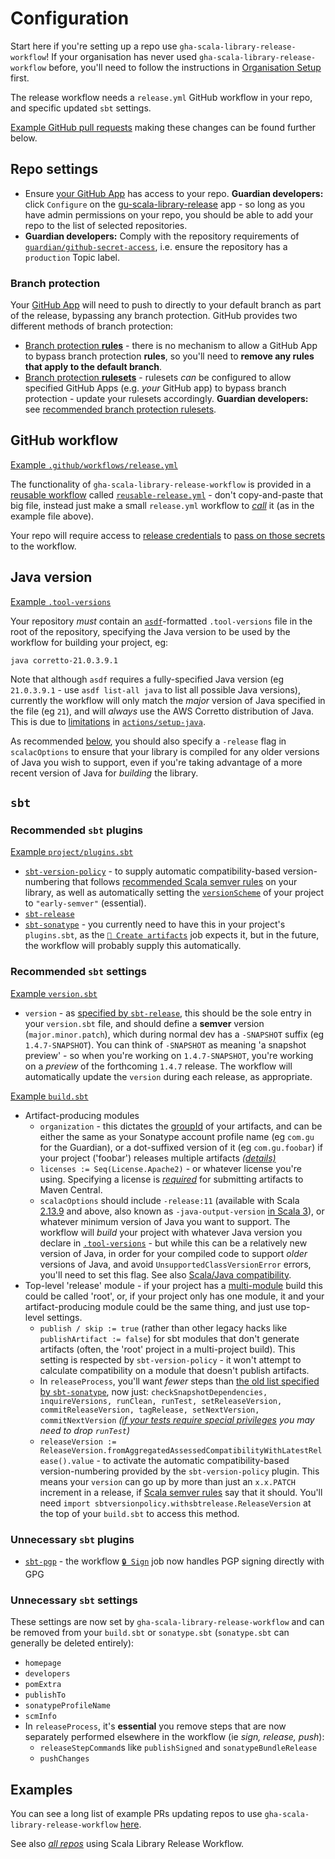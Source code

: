 # Configuration

Start here if you're setting up a repo use `gha-scala-library-release-workflow`! If your organisation has never used
`gha-scala-library-release-workflow` before, you'll need to follow the instructions in
[Organisation Setup](org-setup.md) first.

The release workflow needs a `release.yml` GitHub workflow in your repo, and specific updated `sbt` settings.

[Example GitHub pull requests](#examples) making these changes can be found further below.

## Repo settings

* Ensure [your GitHub App](github-app.md) has access to your repo. **Guardian developers:** click
  `Configure` on the [gu-scala-library-release](https://github.com/apps/gu-scala-library-release) app -
  so long as you have admin permissions on your repo, you should be able to add your repo to the list
  of selected repositories.
* **Guardian developers:** Comply with the repository requirements of [`guardian/github-secret-access`](https://github.com/guardian/github-secret-access?tab=readme-ov-file#how-does-it-work),
  i.e. ensure the repository has a `production` Topic label.

### Branch protection

Your [GitHub App](github-app.md) will need to push to directly to your default branch as part of the
release, bypassing any branch protection. GitHub provides two different methods of branch protection:
* [Branch protection **rules**](https://docs.github.com/en/repositories/configuring-branches-and-merges-in-your-repository/managing-protected-branches/about-protected-branches) -
  there is no mechanism to allow a GitHub App to bypass branch protection **rules**, so you'll
  need to **remove any rules that apply to the default branch**.
* [Branch protection **rulesets**](https://docs.github.com/en/repositories/configuring-branches-and-merges-in-your-repository/managing-rulesets/about-rulesets) -
  rulesets _can_ be configured to allow specified GitHub Apps (e.g. _your_ GitHub app) to bypass branch protection -
  update your rulesets accordingly. **Guardian developers:** see [recommended branch protection rulesets](https://github.com/guardian/recommendations/blob/main/github-rulesets.md).
  
## GitHub workflow

[Example `.github/workflows/release.yml`](https://github.com/guardian/etag-caching/blob/main/.github/workflows/release.yml)

The functionality of `gha-scala-library-release-workflow` is provided in a
[reusable workflow](https://docs.github.com/en/actions/using-workflows/reusing-workflows)
called [`reusable-release.yml`](https://github.com/guardian/gha-scala-library-release-workflow/blob/main/.github/workflows/reusable-release.yml) -
don't copy-and-paste that big file, instead just make a small `release.yml` workflow to
[_call_](https://docs.github.com/en/actions/using-workflows/reusing-workflows#calling-a-reusable-workflow)
it (as in the example file above).

Your repo will require access to [release credentials](credentials/supplying-credentials.md) to
[pass on those secrets](https://github.com/guardian/etag-caching/blob/main/.github/workflows/release.yml#L10-L13)
to the workflow.

## Java version

[Example `.tool-versions`](https://github.com/guardian/etag-caching/blob/main/.tool-versions)

Your repository *must* contain an [`asdf`](https://asdf-vm.com/)-formatted `.tool-versions` file
in the root of the repository, specifying the Java version to be used by the workflow for
building your project, eg:

```
java corretto-21.0.3.9.1
```

Note that although `asdf` requires a fully-specified Java version (eg `21.0.3.9.1` - use
`asdf list-all java` to list all possible Java versions), currently the workflow will only
match the *major* version of Java specified in the file (eg `21`), and will _always_ use the
AWS Corretto distribution of Java. This is due to
[limitations](https://github.com/actions/setup-java/issues/615) in
[`actions/setup-java`](https://github.com/actions/setup-java).

As recommended [below](#recommended-sbt-settings), you should also specify a `-release` flag in
`scalacOptions` to ensure that your library is compiled for any older versions of Java you wish
to support, even if you're taking advantage of a more recent version of Java for _building_ the
library.

## `sbt`

### Recommended `sbt` plugins

[Example `project/plugins.sbt`](https://github.com/guardian/etag-caching/blob/main/project/plugins.sbt)

* [`sbt-version-policy`](https://github.com/scalacenter/sbt-version-policy) - to supply automatic compatibility-based
  version-numbering that follows [recommended Scala semver rules](https://www.scala-lang.org/blog/2021/02/16/preventing-version-conflicts-with-versionscheme.html#early-semver-and-sbt-version-policy)
  on your library, as well as automatically setting the [`versionScheme`](https://www.scala-sbt.org/1.x/docs/Publishing.html#Version+scheme)
  of your project to `"early-semver"` (essential).
* [`sbt-release`](https://github.com/sbt/sbt-release)
* [`sbt-sonatype`](https://github.com/xerial/sbt-sonatype) - you currently need to have this in your project's
  `plugins.sbt`, as the [`🎊 Create artifacts`](https://github.com/guardian/gha-scala-library-release-workflow/blob/7d278d4d44e30b4b4c0f6791053bdeb40b8159cb/.github/workflows/reusable-release.yml#L141-L158)
  job expects it, but in the future, the workflow will probably supply this automatically.

### Recommended `sbt` settings

[Example `version.sbt`](https://github.com/guardian/etag-caching/blob/main/version.sbt)

* `version` - as [specified by `sbt-release`](https://github.com/sbt/sbt-release?tab=readme-ov-file#versionsbt), this
  should be the sole entry in your `version.sbt` file, and should define a **semver** version (`major.minor.patch`),
  which during normal dev has a `-SNAPSHOT` suffix (eg `1.4.7-SNAPSHOT`). You can think of `-SNAPSHOT` as meaning
  'a snapshot preview' - so when you're working on `1.4.7-SNAPSHOT`, you're working on a _preview_ of the forthcoming
  `1.4.7` release. The workflow will automatically update the `version` during each release, as appropriate.

[Example `build.sbt`](https://github.com/guardian/etag-caching/blob/main/build.sbt)
* Artifact-producing modules
  * `organization` - this dictates the [groupId](https://maven.apache.org/guides/mini/guide-naming-conventions.html) of
    your artifacts, and can be either the same as your Sonatype account profile name (eg `com.gu` for the Guardian),
    or a dot-suffixed version of it (eg `com.gu.foobar`) if your project ('foobar') releases multiple artifacts
    [_(details)_](https://github.com/guardian/gha-scala-library-release-workflow/pull/15)
  * `licenses := Seq(License.Apache2)` - or whatever license you're using. Specifying a license is
    [*required*](https://central.sonatype.org/publish/requirements/#license-information) for submitting artifacts
    to Maven Central.
  * `scalacOptions` should include `-release:11` (available with Scala [2.13.9](https://www.scala-lang.org/news/2.13.9)
    and above, also known as `-java-output-version`
    [in Scala 3](https://www.scala-lang.org/blog/2022/04/12/scala-3.1.2-released.html#changes-to-other-compatibility-flags)), or whatever minimum version of Java you want to support.
    The workflow will _build_ your project with whatever Java version you declare in [`.tool-versions`](#java-version) -
    but while this can be a relatively new version of Java, in order for your compiled code to support
    _older_ versions of Java, and avoid `UnsupportedClassVersionError` errors, you'll
    need to set this flag. See also [Scala/Java compatibility](https://docs.scala-lang.org/overviews/jdk-compatibility/overview.html).
* Top-level 'release' module - if your project has a [multi-module](https://www.scala-sbt.org/1.x/docs/Multi-Project.html)
  build this could be called 'root', or, if your project only has one module, it and your
  artifact-producing module could be the same thing, and just use top-level settings.
  * `publish / skip := true` (rather than other legacy hacks like `publishArtifact := false`) for
    sbt modules that don't generate artifacts (often, the 'root' project in a multi-project build). This
    setting is respected by `sbt-version-policy` - it won't attempt to calculate compatibility on a module
    that doesn't publish artifacts.
  * In `releaseProcess`, you'll want _fewer_ steps than
    [the old list specified by `sbt-sonatype`](https://github.com/xerial/sbt-sonatype?tab=readme-ov-file#using-with-sbt-release-plugin),
    now just:
    `checkSnapshotDependencies, inquireVersions, runClean, runTest, setReleaseVersion, commitReleaseVersion, tagRelease, setNextVersion, commitNextVersion`
    _([if your tests require special privileges](https://github.com/guardian/facia-scala-client/pull/299/files#r1425649126)
    you may need to drop `runTest`)_
  * `releaseVersion := ReleaseVersion.fromAggregatedAssessedCompatibilityWithLatestRelease().value` - to activate the
      automatic compatibility-based version-numbering provided by the `sbt-version-policy` plugin. This means your `version`
      can go up by more than just an `x.x.PATCH` increment in a release, if
      [Scala semver rules](https://www.scala-lang.org/blog/2021/02/16/preventing-version-conflicts-with-versionscheme.html#early-semver-and-sbt-version-policy)
      say that it should. You'll need `import sbtversionpolicy.withsbtrelease.ReleaseVersion` at the top of your  `build.sbt`
      to access this method.

### Unnecessary `sbt` plugins

* [`sbt-pgp`](https://github.com/sbt/sbt-pgp) - the workflow [`🔒 Sign`](https://github.com/guardian/gha-scala-library-release-workflow/blob/7d278d4d44e30b4b4c0f6791053bdeb40b8159cb/.github/workflows/reusable-release.yml#L183C11-L206)
  job now handles PGP signing directly with GPG

### Unnecessary `sbt` settings

These settings are now set by `gha-scala-library-release-workflow` and can be removed from your `build.sbt`
or `sonatype.sbt` (`sonatype.sbt` can generally be deleted entirely):

* `homepage`
* `developers`
* `pomExtra`
* `publishTo`
* `sonatypeProfileName`
* `scmInfo`
* In `releaseProcess`, it's **essential** you remove steps that are now separately performed elsewhere in the workflow
  (ie _sign, release, push_):
    * `releaseStepCommand`s like  `publishSigned` and `sonatypeBundleRelease`
    * `pushChanges`


## Examples

You can see a long list of example PRs updating repos to use `gha-scala-library-release-workflow`
[here](https://github.com/guardian/gha-scala-library-release-workflow/issues/20).

See also [_all repos_](https://github.com/search?q=%22guardian%2Fgha-scala-library-release-workflow%22++NOT+is%3Aarchived+NOT+repo%3Aguardian%2Fgha-scala-library-release-workflow+language%3AYAML&type=code&l=YAML) using Scala Library Release Workflow.

